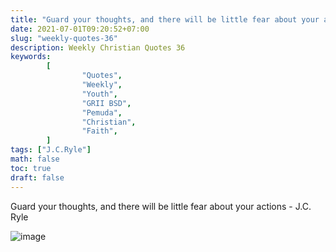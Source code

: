 ```yaml
---
title: "Guard your thoughts, and there will be little fear about your actions"
date: 2021-07-01T09:20:52+07:00
slug: "weekly-quotes-36"
description: Weekly Christian Quotes 36
keywords: 
        [
                "Quotes",
                "Weekly",
                "Youth",
                "GRII BSD",
                "Pemuda",
                "Christian",
                "Faith",
        ]
tags: ["J.C.Ryle"]
math: false
toc: true
draft: false
---
```


Guard your thoughts, and there will be little fear about your actions - J.C. Ryle

![image](/images/quotes/20210701.jpeg)
